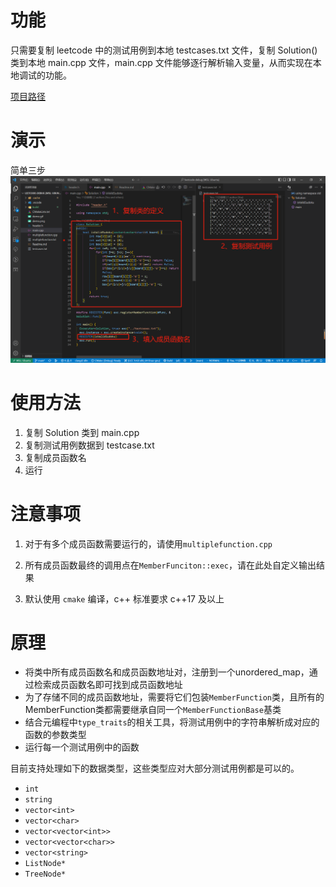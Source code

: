 # 功能

只需要复制 leetcode 中的测试用例到本地 testcases.txt 文件，复制 Solution() 类到本地 main.cpp 文件，main.cpp 文件能够逐行解析输入变量，从而实现在本地调试的功能。

[项目路径](https://github.com/aiyolo/leetcode-debug)

# 演示
简单三步
![](demo.png)

# 使用方法

1. 复制 Solution 类到 main.cpp
2. 复制测试用例数据到 testcase.txt
3. 复制成员函数名
4. 运行

# 注意事项

1. 对于有多个成员函数需要运行的，请使用`multiplefunction.cpp`

2. 所有成员函数最终的调用点在`MemberFunciton::exec`，请在此处自定义输出结果

3. 默认使用 `cmake` 编译，c++ 标准要求 c++17 及以上

# 原理
- 将类中所有成员函数名和成员函数地址对，注册到一个unordered_map，通过检索成员函数名即可找到成员函数地址
- 为了存储不同的成员函数地址，需要将它们包装`MemberFunction`类，且所有的MemberFunction类都需要继承自同一个`MemberFunctionBase`基类
- 结合元编程中`type_traits`的相关工具，将测试用例中的字符串解析成对应的函数的参数类型
- 运行每一个测试用例中的函数


目前支持处理如下的数据类型，这些类型应对大部分测试用例都是可以的。

- `int`
- `string`
- `vector<int>`
- `vector<char>`
- `vector<vector<int>>`
- `vector<vector<char>>`
- `vector<string>`
- `ListNode*`
- `TreeNode*`
